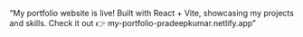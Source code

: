 “My portfolio website is live! Built with React + Vite, showcasing my projects and skills. Check it out 👉 my-portfolio-pradeepkumar.netlify.app”
